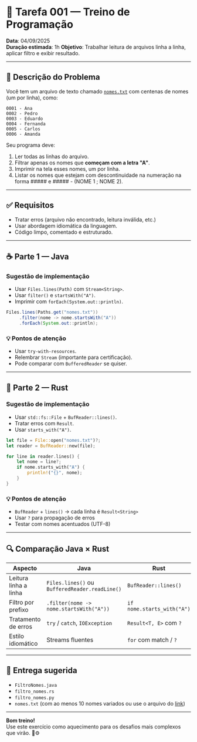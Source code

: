 # 🧠 Tarefa 001 — Treino de Programação

**Data**: 04/09/2025  
**Duração estimada**: 1h
**Objetivo**: Trabalhar leitura de arquivos linha a linha, aplicar filtro e exibir resultado.

---

## 📄 Descrição do Problema

Você tem um arquivo de texto chamado [`nomes.txt`](https://github.com/spedison/treinamento_programacao/blob/3cf1e191eaf33656d2800fc314525c6eebf58f31/nomes.txt) com centenas de nomes (um por linha), como:

```
0001 - Ana  
0002 - Pedro  
0003 - Eduardo  
0004 - Fernanda  
0005 - Carlos  
0006 - Amanda
```

Seu programa deve:

1. Ler todas as linhas do arquivo.  
2. Filtrar apenas os nomes que **começam com a letra "A"**.  
3. Imprimir na tela esses nomes, um por linha.  
4. Listar os nomes que estejam com descontinuidade na numeração na forma ##### e ##### - (NOME 1 ; NOME 2).
---

## ✅ Requisitos

- Tratar erros (arquivo não encontrado, leitura inválida, etc.)
- Usar abordagem idiomática da linguagem.
- Código limpo, comentado e estruturado.

---

## ☕ Parte 1 — Java

### Sugestão de implementação

- Usar `Files.lines(Path)` com `Stream<String>`.
- Usar `filter()` e `startsWith("A")`.
- Imprimir com `forEach(System.out::println)`.

```java
Files.lines(Paths.get("nomes.txt"))
     .filter(nome -> nome.startsWith("A"))
     .forEach(System.out::println);
```

### 💡 Pontos de atenção

- Usar `try-with-resources`.
- Relembrar `Stream` (importante para certificação).
- Pode comparar com `BufferedReader` se quiser.

---

## 🦀 Parte 2 — Rust

### Sugestão de implementação

- Usar `std::fs::File` + `BufReader::lines()`.
- Tratar erros com `Result`.
- Usar `starts_with("A")`.

```rust
let file = File::open("nomes.txt")?;
let reader = BufReader::new(file);

for line in reader.lines() {
    let nome = line?;
    if nome.starts_with("A") {
        println!("{}", nome);
    }
}
```

### 💡 Pontos de atenção

- `BufReader` + `lines()` → cada linha é `Result<String>`
- Usar `?` para propagação de erros
- Testar com nomes acentuados (UTF-8)

---

## 🔍 Comparação Java × Rust

| Aspecto               | Java                                           | Rust                       |
| --------------------- | ---------------------------------------------- | -------------------------- |
| Leitura linha a linha | `Files.lines()` ou `BufferedReader.readLine()` | `BufReader::lines()`       |
| Filtro por prefixo    | `.filter(nome -> nome.startsWith("A"))`        | `if nome.starts_with("A")` |
| Tratamento de erros   | `try` / `catch`, `IOException`                 | `Result<T, E>` com `?`     |
| Estilo idiomático     | Streams fluentes                               | `for` com match / `?`      |

---

## 📁 Entrega sugerida

- `FiltroNomes.java`
- `filtro_nomes.rs`
- `filtro_nomes.py`
- `nomes.txt` (com ao menos 10 nomes variados ou use o arquivo do [link](https://github.com/spedison/treinamento_programacao/blob/3cf1e191eaf33656d2800fc314525c6eebf58f31/nomes.txt))

---

**Bom treino!**  
Use este exercício como aquecimento para os desafios mais complexos que virão. 🧠⚙️
